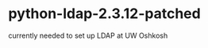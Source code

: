 python-ldap-2.3.12-patched
==========================

currently needed to set up LDAP at UW Oshkosh
